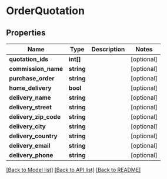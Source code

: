 # OrderQuotation

## Properties
Name | Type | Description | Notes
------------ | ------------- | ------------- | -------------
**quotation_ids** | **int[]** |  | [optional] 
**commission_name** | **string** |  | [optional] 
**purchase_order** | **string** |  | [optional] 
**home_delivery** | **bool** |  | [optional] 
**delivery_name** | **string** |  | [optional] 
**delivery_street** | **string** |  | [optional] 
**delivery_zip_code** | **string** |  | [optional] 
**delivery_city** | **string** |  | [optional] 
**delivery_country** | **string** |  | [optional] 
**delivery_email** | **string** |  | [optional] 
**delivery_phone** | **string** |  | [optional] 

[[Back to Model list]](../README.md#documentation-for-models) [[Back to API list]](../README.md#documentation-for-api-endpoints) [[Back to README]](../README.md)



